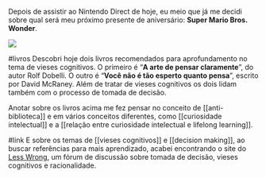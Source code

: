 Depois de assistir ao Nintendo Direct de hoje, eu meio que já me decidi sobre qual será meu próximo presente de aniversário: **Super Mario Bros. Wonder**.

![](https://youtu.be/JStAYvbeSHc)

#livros Descobri hoje dois livros recomendados para aprofundamento no tema de vieses cognitivos. O primeiro é “**A arte de pensar claramente**”, do autor Rolf Dobelli. O outro é “**Você não é tão esperto quanto pensa**”, escrito por David McRaney. Além de tratar de vieses cognitivos os dois lidam também com o processo de tomada de decisão.

Anotar sobre os livros acima me fez pensar no conceito de [[anti-biblioteca]] e em vários conceitos diferentes, como [[curiosidade intelectual]] e a [[relação entre curiosidade intelectual e lifelong learning]].

#link E sobre os temas de [[vieses cognitivos]] e [[decision making]], ao buscar referências para mais aprendizado, acabei encontrando o site do [Less Wrong](https://lesswrong.com/), um fórum de discussão sobre tomada de decisão, vieses cognitivos e racionalidade.

